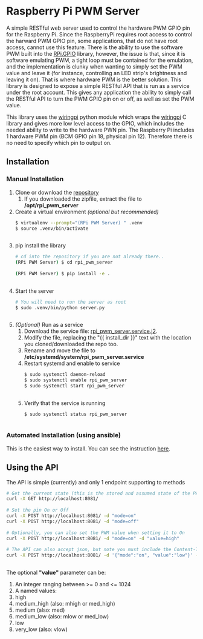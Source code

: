 Raspberry Pi PWM Server
=======================

A simple RESTful web server used to control the hardware PWM GPIO pin for the 
Raspberry Pi.  Since the RaspberryPi requires root access to control the 
harward PWM GPIO pin, some applications, that do not have root access, cannot 
use this feature.  There is the ability to use the software PWM built into the 
[RPi.GPIO](https://pypi.python.org/pypi/RPi.GPIO) library, however, the issue 
is that, since it is software emulating PWM, a tight loop must be contained 
for the emulation, and the implementation is clunky when wanting to simply 
set the PWM value and leave it (for instance, controlling an LED strip's 
brightness and leaving it on).  That is where hardware PWM is the better 
solution.  This library is designed to expose a simple RESTful API that is 
run as a service under the root account.  This gives any application the 
ability to simply call the RESTful API to turn the PWM GPIO pin on or off, 
as well as set the PWM value.

This library uses the [wiringpi](https://pypi.python.org/pypi/wiringpi) python 
module which wraps the [wiringpi](http://wiringpi.com/) C library and gives 
more low level access to the GPIO, which includes the needed ability to write 
to the hardware PWN pin.  The Raspberry Pi includes 1 hardware PWM pin (BCM 
GPIO pin 18, physical pin 12).  Therefore there is no need to specify which pin 
to output on.  

Installation
------------
### Manual Installation
1. Clone or download the [repository](https://github.com/alanquillin/rpi_pwm_server)
    1. If you downloaded the zipfile, extract the file to **/opt/rpi_pwm_server**
2. Create a virtual environment *(optional but recommended)*
    ```bash
    $ virtualenv --prompt="(RPi PWM Server) " .venv
    $ source .venv/bin/activate
     
    ```
3. pip install the library
    ```bash
    # cd into the repository if you are not already there..
    (RPi PWM Server) $ cd rpi_pwm_server
     
    (RPi PWM Server) $ pip install -e .
     
    ```
4. Start the server
    ```bash
    # You will need to run the server as root
    $ sudo .venv/bin/python server.py
     
    ```
5. *(Optional)* Run as a service
    1. Download the service file: [rpi_pwm_server.service.j2](./ansilble/roles/rpi_pwm_server/templates/rpi_pwm_server.service.j2).
    2. Modify the file, replacing the "{{ install_dir }}" text with the location you cloned/downloaded the repo too. 
    3. Rename and move the file to **/etc/systemd/system/rpi_pwm_server.service**
    4. Restart systemd and enable to service
        ```bash
        $ sudo systemctl daemon-reload
        $ sudo systemctl enable rpi_pwm_server
        $ sudo systemctl start rpi_pwm_server
         
        ```
    5. Verify that the service is running
        ```bash
        $ sudo systemctl status rpi_pwm_server
         
        ```

### Automated Installation (using ansible)
This is the easiest way to install. 
You can see the instruction [here](./ansilble/README.md).


Using the API
-------------
The API is simple (currently) and only 1 endpoint supporting to methods

```bash
# Get the current state (this is the stored and assumed state of the PWM pin, if the value was changed outside the server, this will be inaccurate
curl -X GET http://localhost:8081/ 
 
# Set the pin On or Off
curl -X POST http://localhost:8081/ -d "mode=on"
curl -X POST http://localhost:8081/ -d "mode=off"
 
# Optionally, you can also set the PWM value when setting it to On
curl -X POST http://localhost:8081/ -d "mode=on" -d "value=high" 
 
# The API can also accept json, but note you must include the Content-Type
curl -X POST http://localhost:8081/ -d '{"mode":"on", "value":"low"}' -H "Content-Type: application/json"
 
```

The optional **"value"** parameter can be:

1. An integer ranging between >= 0 and <= 1024
2. A named values:
  1. high
  2. medium_high (also: mhigh or med_high)
  3. medium (also: med)
  4. medium_low (also: mlow or med_low)
  5. low
  6. very_low (also: vlow)
